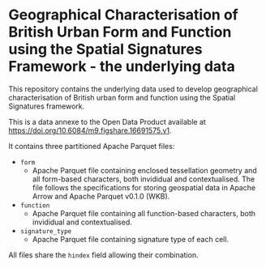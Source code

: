 # Geographical Characterisation of British Urban Form and Function using the Spatial Signatures Framework - the underlying data

This repository contains the underlying data used to develop geographical characterisation of British urban form and function using the Spatial Signatures framework.

This is a data annexe to the Open Data Product available at https://doi.org/10.6084/m9.figshare.16691575.v1. 

It contains three partitioned Apache Parquet files:

- `form`
    - Apache Parquet file containing enclosed tessellation geometry and all form-based characters, both invididual and contextualised. The file follows the specifications for storing geospatial data in Apache Arrow and Apache Parquet v0.1.0 (WKB).
- `function`
    - Apache Parquet file containing all function-based characters, both invididual and contextualised.
- `signature_type`
    - Apache Parquet file containing signature type of each cell.
    
All files share the `hindex` field allowing their combination.

